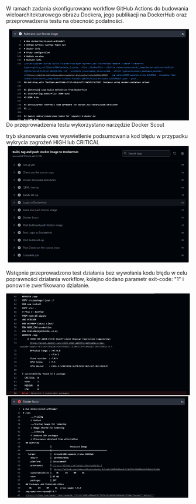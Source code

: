 W ramach zadania skonfigurowano workflow GitHub Actions do budowania wieloarchitekturowego obrazu Dockera, jego publikacji na DockerHub oraz przeprowadzenia testu na obecność podatności.

![alt text](https://github.com/lukaszlikos/zadanie_2/blob/master/images/buildx.png)
Do przeprowadzenia testu wykorzystano narzędzie Docker Scout 

tryb skanowania cves
wyswietlenie podsumowania
kod błędu w przypadku wykrycia zagrożeń HIGH lub CRITICAL
![alt text](https://github.com/lukaszlikos/zadanie_2/blob/master/images/Zrzut%20ekranu%202024-12-15%20024947.png)

Wstępnie przeprowadzono test działania bez wywołania kodu błędu w celu poprawności działania workflow, kolejno dodano parametr exit-code: "1"
i ponownie zwerfikowano działanie. 

![alt text](https://github.com/lukaszlikos/zadanie_2/blob/master/images/Scout%202.png)
![alt text](https://github.com/lukaszlikos/zadanie_2/blob/master/images/Scout.png)


